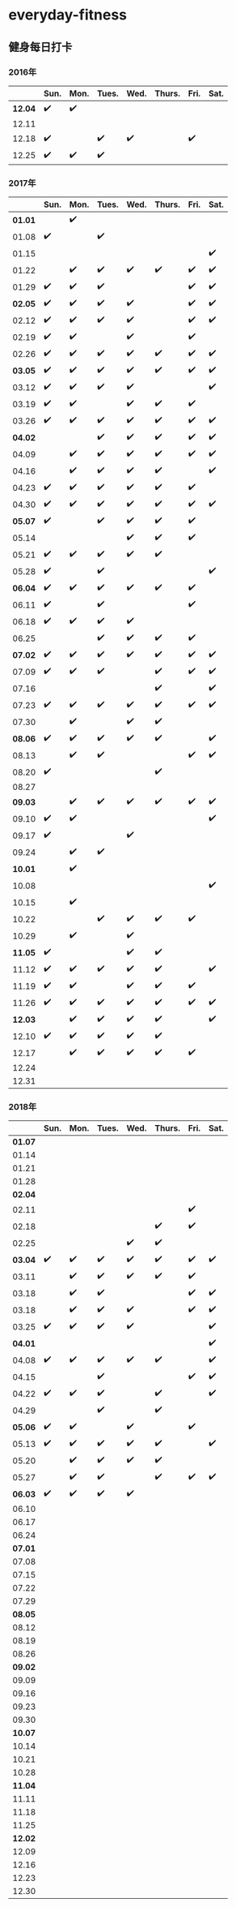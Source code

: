 # everyday-fitness
## 健身每日打卡 
### 2016年
||Sun.|Mon.|Tues.|Wed.|Thurs.|Fri.|Sat.|
---|---|---|---|---|---|---|---
|**12.04**|✔️|✔️||||
|12.11||||||
|12.18|✔️||✔️|✔️||✔️
|12.25|✔️|✔️|✔️|||

### 2017年
||Sun.|Mon.|Tues.|Wed.|Thurs.|Fri.|Sat.|
---|---|---|---|---|---|---|---
|**01.01**||✔️|||||
|01.08|✔️||✔️||||
|01.15|||||||✔️|
|01.22||✔️|✔️|✔️|✔️|✔️|✔️
|01.29|✔️|✔️|✔️|||✔️|✔️
|**02.05**|✔️|✔️|✔️|✔️||✔️|✔️
|02.12|✔️|✔️|✔️|✔️||✔️|✔️
|02.19|✔️|✔️||✔️||✔️|
|02.26|✔️|✔️|✔️|✔️|✔️|✔️|✔️
|**03.05**|✔️|✔️|✔️|✔️|✔️|✔️|✔️
|03.12|✔️|✔️|✔️|✔️|||✔️
|03.19|✔️|✔️||✔️|✔️|✔️|
|03.26|✔️|✔️|✔️|✔️|✔️|✔️|✔️
|**04.02**|||✔️|✔️|✔️|✔️|✔️
|04.09||✔️|✔️|✔️|✔️|✔️|✔️
|04.16||✔️|✔️|✔️|✔️||✔️
|04.23|✔️|✔️|✔️|✔️|✔️|✔️|
|04.30|✔️|✔️|✔️|✔️|✔️|✔️|✔️
|**05.07**|✔️||✔️|✔️|✔️|✔️|
|05.14||||✔️|✔️|✔️|
|05.21|✔️|✔️|✔️|✔️|✔️||
|05.28|✔️||✔️||||✔️
|**06.04**|✔️|✔️|✔️|✔️|✔️|✔️|
|06.11|✔️||✔️|||✔️|
|06.18|✔️|✔️|✔️|✔️|||
|06.25|||✔️|✔️|✔️|✔️
|**07.02**|✔️|✔️|✔️|✔️|✔️|✔️|✔️
|07.09|✔️|✔️|✔️||✔️|✔️|✔️
|07.16|‭||||✔️||✔️
|07.23|✔️|✔️|✔️|✔️|✔️|✔️|✔️
|07.30||✔️||✔️|✔️||
|**08.06**|✔️|✔️|✔️|✔️|✔️||✔️
|08.13||✔️|✔️|||✔️|✔️
|08.20|✔️||||✔️||
|08.27|||||||
|**09.03**||✔️|✔️|✔️|✔️|✔️|✔️
|09.10|✔️|✔️|||||✔️
|09.17|✔️|||✔️|||
|09.24||✔️|✔️||||
|**10.01**||✔️|||||
|10.08|||||||✔️
|10.15||✔️|||||
|10.22|||✔️|✔️|✔️|✔️|
|10.29||✔️||✔️|||
|**11.05**|✔️|||✔️|✔️||
|11.12|✔️|✔️|✔️|✔️|✔️||✔️
|11.19|✔️|✔️||✔️|✔️|✔️|
|11.26|✔️|✔️|✔️|✔️|✔️|✔️|✔️
|**12.03**||✔️|✔️|✔️|✔️||✔️
|12.10|✔️|✔️|✔️|✔️|✔️||
|12.17||✔️|✔️|✔️|✔️|✔️|
|12.24|||||||
|12.31|||||||

### 2018年
||Sun.|Mon.|Tues.|Wed.|Thurs.|Fri.|Sat.|
---|---|---|---|---|---|---|---
|**01.07**|||||||
|01.14|||||||
|01.21|||||||
|01.28|||||||
|**02.04**|||||||
|02.11||||||✔️|
|02.18|||||✔️|✔️|
|02.25||||✔️|✔️||
|**03.04**|✔️|✔️|✔️|✔️|✔️|✔️|✔️
|03.11||✔️|✔️|✔️|✔️|✔️|
|03.18||✔️|✔️|||✔️|✔️
|03.18||✔️|✔️|✔️||✔️|✔️
|03.25|✔️|✔️|✔️|✔️|||✔️
|**04.01**|||||||✔️
|04.08|✔️|✔️|✔️|✔️|✔️||✔️
|04.15|||✔️|||✔️|✔️
|04.22|✔️|✔️|✔️||✔️||✔️
|04.29|||✔️||✔️||
|**05.06**|✔️|✔️||✔️||✔️|
|05.13|✔️|✔️|✔️|✔️|✔️||✔️
|05.20||✔️|✔️|✔️|✔️||
|05.27||✔️|✔️||✔️|✔️|✔️
|**06.03**|✔️|✔️|✔️|✔️|||
|06.10|||||||
|06.17|||||||
|06.24|||||||
|**07.01**|||||||
|07.08|||||||
|07.15|||||||
|07.22|||||||
|07.29|||||||
|**08.05**|||||||
|08.12|||||||
|08.19|||||||
|08.26|||||||
|**09.02**|||||||
|09.09|||||||
|09.16|||||||
|09.23|||||||
|09.30|||||||
|**10.07**|||||||
|10.14|||||||
|10.21|||||||
|10.28|||||||
|**11.04**|||||||
|11.11|||||||
|11.18|||||||
|11.25|||||||
|**12.02**|||||||
|12.09|||||||
|12.16|||||||
|12.23|||||||
|12.30|||||||
